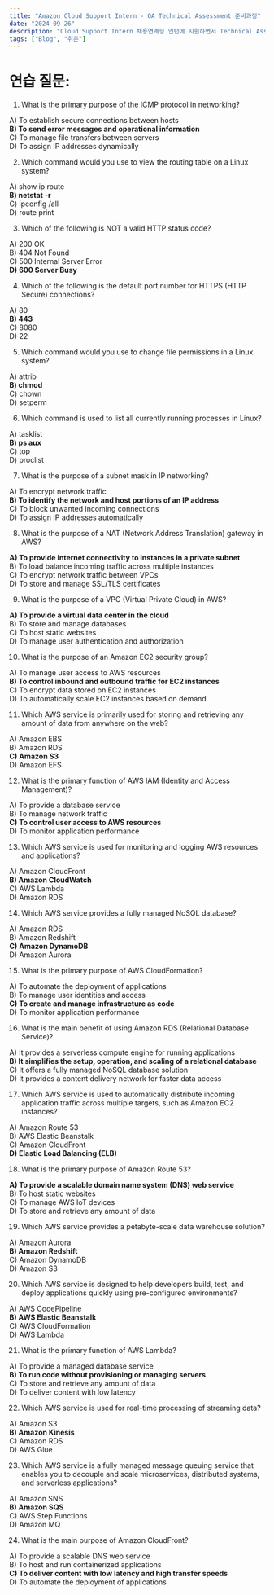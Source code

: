 ```yaml
---
title: "Amazon Cloud Support Intern - OA Technical Assessment 준비과정"
date: "2024-09-26"
description: "Cloud Support Intern 채용연계형 인턴에 지원하면서 Technical Assessment을 준비한 과정"
tags: ["Blog", "취준"]
---
```


# 연습 질문:

1. What is the primary purpose of the ICMP protocol in networking?

A) To establish secure connections between hosts  
**B) To send error messages and operational information**  
C) To manage file transfers between servers  
D) To assign IP addresses dynamically  

2. Which command would you use to view the routing table on a Linux system?

A) show ip route  
**B) netstat -r**  
C) ipconfig /all  
D) route print  

3. Which of the following is NOT a valid HTTP status code?

A) 200 OK  
B) 404 Not Found  
C) 500 Internal Server Error  
**D) 600 Server Busy**  

4. Which of the following is the default port number for HTTPS (HTTP Secure) connections?

A) 80  
**B) 443**  
C) 8080  
D) 22  

5. Which command would you use to change file permissions in a Linux system?  

A) attrib  
**B) chmod**  
C) chown  
D) setperm  

6. Which command is used to list all currently running processes in Linux?

A) tasklist  
**B) ps aux**  
C) top  
D) proclist

7. What is the purpose of a subnet mask in IP networking?

A) To encrypt network traffic  
**B) To identify the network and host portions of an IP address**  
C) To block unwanted incoming connections  
D) To assign IP addresses automatically  

8. What is the purpose of a NAT (Network Address Translation) gateway in AWS?

**A) To provide internet connectivity to instances in a private subnet**  
B) To load balance incoming traffic across multiple instances  
C) To encrypt network traffic between VPCs  
D) To store and manage SSL/TLS certificates  

9. What is the purpose of a VPC (Virtual Private Cloud) in AWS?

**A) To provide a virtual data center in the cloud**  
B) To store and manage databases  
C) To host static websites  
D) To manage user authentication and authorization  

10. What is the purpose of an Amazon EC2 security group?

A) To manage user access to AWS resources  
**B) To control inbound and outbound traffic for EC2 instances**  
C) To encrypt data stored on EC2 instances  
D) To automatically scale EC2 instances based on demand  

11. Which AWS service is primarily used for storing and retrieving any amount of data from anywhere on the web?

A) Amazon EBS  
B) Amazon RDS  
**C) Amazon S3**  
D) Amazon EFS  

12. What is the primary function of AWS IAM (Identity and Access Management)?

A) To provide a database service  
B) To manage network traffic  
**C) To control user access to AWS resources**  
D) To monitor application performance  

13. Which AWS service is used for monitoring and logging AWS resources and applications?

A) Amazon CloudFront  
**B) Amazon CloudWatch**  
C) AWS Lambda  
D) Amazon RDS  

14. Which AWS service provides a fully managed NoSQL database?

A) Amazon RDS  
B) Amazon Redshift  
**C) Amazon DynamoDB**  
D) Amazon Aurora  

15. What is the primary purpose of AWS CloudFormation?

A) To automate the deployment of applications  
B) To manage user identities and access  
**C) To create and manage infrastructure as code**  
D) To monitor application performance  

16. What is the main benefit of using Amazon RDS (Relational Database Service)?

A) It provides a serverless compute engine for running applications  
**B) It simplifies the setup, operation, and scaling of a relational database**  
C) It offers a fully managed NoSQL database solution  
D) It provides a content delivery network for faster data access  

17. Which AWS service is used to automatically distribute incoming application traffic across multiple targets, such as Amazon EC2 instances?

A) Amazon Route 53  
B) AWS Elastic Beanstalk  
C) Amazon CloudFront  
**D) Elastic Load Balancing (ELB)**

18. What is the primary purpose of Amazon Route 53?

**A) To provide a scalable domain name system (DNS) web service**  
B) To host static websites  
C) To manage AWS IoT devices  
D) To store and retrieve any amount of data  

19. Which AWS service provides a petabyte-scale data warehouse solution?

A) Amazon Aurora  
**B) Amazon Redshift**  
C) Amazon DynamoDB  
D) Amazon S3  

20. Which AWS service is designed to help developers build, test, and deploy applications quickly using pre-configured environments?

A) AWS CodePipeline  
**B) AWS Elastic Beanstalk**  
C) AWS CloudFormation  
D) AWS Lambda  

21. What is the primary function of AWS Lambda?

A) To provide a managed database service  
**B) To run code without provisioning or managing servers**  
C) To store and retrieve any amount of data  
D) To deliver content with low latency  

22. Which AWS service is used for real-time processing of streaming data?

A) Amazon S3  
**B) Amazon Kinesis**  
C) Amazon RDS  
D) AWS Glue  

23. Which AWS service is a fully managed message queuing service that enables you to decouple and scale microservices, distributed systems, and serverless applications?

A) Amazon SNS  
**B) Amazon SQS**  
C) AWS Step Functions  
D) Amazon MQ  

24. What is the main purpose of Amazon CloudFront?

A) To provide a scalable DNS web service  
B) To host and run containerized applications  
**C) To deliver content with low latency and high transfer speeds**  
D) To automate the deployment of applications  